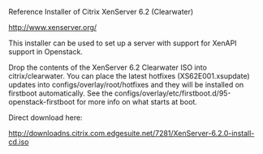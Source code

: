 Reference Installer of Citrix XenServer 6.2 (Clearwater)

http://www.xenserver.org/

This installer can be used to set up a server with support for XenAPI support in Openstack.

Drop the contents of the XenServer 6.2 Clearwater ISO into citrix/clearwater.  You can place the latest 
hotfixes (XS62E001.xsupdate) updates into configs/overlay/root/hotfixes and they will be installed on
firstboot automatically.  See the configs/overlay/etc/firstboot.d/95-openstack-firstboot for more info
on what starts at boot.

Direct download here:

http://downloadns.citrix.com.edgesuite.net/7281/XenServer-6.2.0-install-cd.iso
